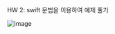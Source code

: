 HW 2: swift 문법을 이용하여 예제 풀기

![image](https://github.com/user-attachments/assets/fe3d9f19-98e6-4b9a-a622-8e864e644fff)

